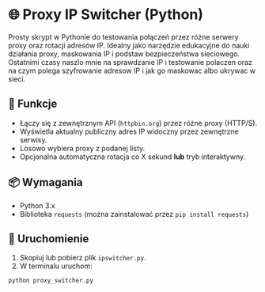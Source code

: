 # 🌐 Proxy IP Switcher (Python)

Prosty skrypt w Pythonie do testowania połączeń przez różne serwery proxy oraz rotacji adresów IP. Idealny jako narzędzie edukacyjne do nauki działania proxy, maskowania IP i podstaw bezpieczeństwa sieciowego. Ostatnimi czasy naszlo mnie na sprawdzanie IP i testowanie polaczen oraz na czym polega szyfrowanie adresow IP i jak go maskowac albo ukrywac w sieci.

## 🔧 Funkcje

- Łączy się z zewnętrznym API (`httpbin.org`) przez różne proxy (HTTP/S).
- Wyświetla aktualny publiczny adres IP widoczny przez zewnętrzne serwisy.
- Losowo wybiera proxy z podanej listy.
- Opcjonalna automatyczna rotacja co X sekund **lub** tryb interaktywny.

## 📦 Wymagania

- Python 3.x
- Biblioteka `requests` (można zainstalować przez `pip install requests`)

## 🚀 Uruchomienie

1. Skopiuj lub pobierz plik `ipswitcher.py`.
2. W terminalu uruchom:

```bash
python proxy_switcher.py
